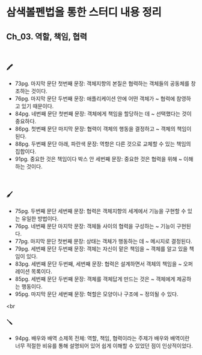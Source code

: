 # 삼색볼펜법을 통한 스터디 내용 정리

## Ch_03. 역할, 책임, 협력

<br>

### 🖍

- 73pg. 마지막 문단 첫번째 문장: 객체지향의 본질은 협력하는 객체들의 공동체를 창조하는 것이다.
- 76pg. 마지막 문단 두번째 문장: 애플리케이션 안에 어떤 객체가 ~ 협력에 참영하고 있기 때문이다.
- 84pg. 네번째 문단 첫번째 문장: 객체에게 책임을 할당하는 데 ~ 선택했다는 것이 중요하다.
- 86pg. 첫번째 문단 마지막 문장: 협력이 객체의 행동을 결정하고 ~ 객체의 책임이 된다.
- 88pg. 두번째 문단 아래, 파란색 문장: 역항은 다른 것으로 교체할 수 있는 책임의 집합이다.
- 91pg. 중요한 것은 책임이다 박스 안 세번째 문장: 중요한 것은 협력을 위해 ~ 이해하는 것이다.

<br>

### 🖌

- 75pg. 두번째 문단 세번째 문장: 협력은 객체지향의 세계에서 기능을 구현할 수 있는 유일한 방법이다.
- 76pg. 네번째 문단 마지막 문장: 객체들 사이의 협력을 구성하는 ~ 기능이 구현된다.
- 77pg. 마지막 문단 첫번째 문장: 상태는 객체가 행동하는 데 ~ 메시지로 결정된다.
- 79pg. 세번째 문단 두번째 문장: 객체는 자신이 맡은 책임을 ~ 객체를 알고 있을 책임이 있다.
- 83pg. 세번째 문단 두번째, 세번째 문장: 협력은 설계하면서 객체의 책임을 ~ 오퍼레이션 목록이다.
- 85pg. 세번째 문단 두번째 문장: 객체를 객체답게 만드는 것은 ~ 객체에게 제공하는 행동이다.
- 95pg. 마지막 문단 세번째 문장: 혁할은 모양이나 구조에 ~ 정의될 수 있다.

<br

### 🪛

- 94pg. 배우와 배역 소제목 전체: 역할, 책임, 협력이라는 주제가 배우와 배역이란 너무 적절한 비유를 통해 설명되어 있어 쉽게 이해할 수 있었던 점이 인상적이었다.
